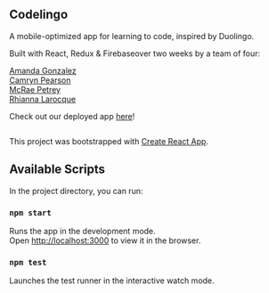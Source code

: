 ## Codelingo

A mobile-optimized app for learning to code, inspired by Duolingo.<br>

Built with React, Redux & Firebaseover two weeks by a team of four:<br>

[Amanda Gonzalez](https://github.com/Amagonzalez27)<br>
[Camryn Pearson](https://github.com/camrynobscura)<br>
[McRae Petrey](https://github.com/max-deathray)<br>
[Rhianna Larocque](https://github.com/rhiannamrl)

Check out our deployed app [here](https://www.codelingoapp.com/login)!

![]()

This project was bootstrapped with [Create React App](https://github.com/facebook/create-react-app).

## Available Scripts

In the project directory, you can run:

### `npm start`

Runs the app in the development mode.<br>
Open [http://localhost:3000](http://localhost:3000) to view it in the browser.

### `npm test`

Launches the test runner in the interactive watch mode.<br>
